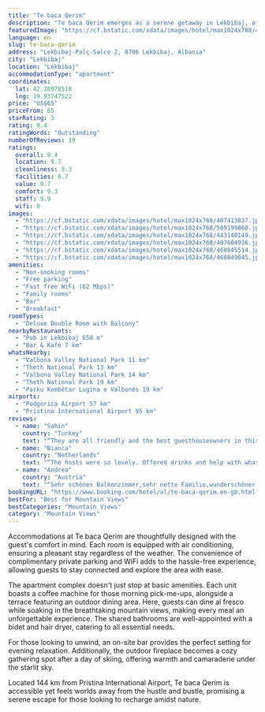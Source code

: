 ```yaml
---
title: "Te baca Qerim"
description: "Te baca Qerim emerges as a serene getaway in Lekbibaj, offering guests a unique blend of comfort and scenic beauty."
featuredImage: "https://cf.bstatic.com/xdata/images/hotel/max1024x768/407413837.jpg?k=be00030132928ef11a99675899368c9103389fd70659f67fecee3d66495fd2c8&o=&hp=1"
language: en
slug: te-baca-qerim
address: "Lekbibaj-Palç-Salce 2, 8706 Lekbibaj, Albania"
city: "Lekbibaj"
location: "Lekbibaj"
accommodationType: "apartment"
coordinates:
  lat: 42.28978518
  lng: 19.93747522
price: "US$65"
priceFrom: 65
starRating: 3
rating: 9.4
ratingWords: "Outstanding"
numberOfReviews: 19
ratings:
  overall: 9.4
  location: 9.7
  cleanliness: 9.3
  facilities: 8.7
  value: 9.7
  comfort: 9.3
  staff: 9.9
  wifi: 0
images:
  - "https://cf.bstatic.com/xdata/images/hotel/max1024x768/407413837.jpg?k=be00030132928ef11a99675899368c9103389fd70659f67fecee3d66495fd2c8&o=&hp=1"
  - "https://cf.bstatic.com/xdata/images/hotel/max1024x768/509199860.jpg?k=4260cceedceecaffc4dd055377a2d3052a57542c7afcb0423e21fcf878a8b58b&o=&hp=1"
  - "https://cf.bstatic.com/xdata/images/hotel/max1024x768/443140149.jpg?k=8a84ccb5544a5ffb9dcfa28085e8d9e2977b0d077321ee0ddb3b899cbe9370ad&o=&hp=1"
  - "https://cf.bstatic.com/xdata/images/hotel/max1024x768/407604936.jpg?k=74f970abecb4d893c42b18dfdeca0a9eff276bef0998b0c72faaba2333a3ef47&o=&hp=1"
  - "https://cf.bstatic.com/xdata/images/hotel/max1024x768/460845514.jpg?k=6e8232a2f39e1c4ebcfb79ec3b3d62c7b5ff4e5900488515e2cfa238fd872b0f&o=&hp=1"
  - "https://cf.bstatic.com/xdata/images/hotel/max1024x768/460849045.jpg?k=4ecb2d7fa9beff672c4505f2e9e917bd303d6ea2cf6f4e2d440a930483174e51&o=&hp=1"
amenities:
  - "Non-smoking rooms"
  - "Free parking"
  - "Fast free WiFi (62 Mbps)"
  - "Family rooms"
  - "Bar"
  - "Breakfast"
roomTypes:
  - "Deluxe Double Room with Balcony"
nearbyRestaurants:
  - "Pub in Lekbibaj 650 m"
  - "Bar & Kafé 7 km"
whatsNearby:
  - "Valbona Valley National Park 11 km"
  - "Theth National Park 13 km"
  - "Valbona Valley National Park 14 km"
  - "Theth National Park 19 km"
  - "Parku Kombëtar Lugina e Valbonës 19 km"
airports:
  - "Podgorica Airport 57 km"
  - "Pristina International Airport 95 km"
reviews:
  - name: "Sahin"
    country: "Turkey"
    text: "“They are all friendly and the best guesthouseowners in this area. You should stop by and stay at least two days. Thank you for everything. We are all satisfied!!!”"
  - name: "Bianca"
    country: "Netherlands"
    text: "“The hosts were so lovely. Offered drinks and help with whatever we wished for. The dinners were delicious and a lot came from the garden which we really appreciated. They accommodated our food preferences (no meat) very well. Breakfast with...”"
  - name: "Andrea"
    country: "Austria"
    text: "“Sehr schönes Balkonzimmer,sehr nette Familie,wunderschöner Badeplatz 5 Minuten entfernt im Fluß,sehr gutes,selbst gemachtes Essen,wir kommen wieder!!”"
bookingURL: "https://www.booking.com/hotel/al/te-baca-qerim.en-gb.html?aid=8035640"
bestFor: "Best for Mountain Views"
bestCategories: "Mountain Views"
category: "Mountain Views"
---
```


Accommodations at Te baca Qerim are thoughtfully designed with the guest's comfort in mind. Each room is equipped with air conditioning, ensuring a pleasant stay regardless of the weather. The convenience of complimentary private parking and WiFi adds to the hassle-free experience, allowing guests to stay connected and explore the area with ease.

The apartment complex doesn't just stop at basic amenities. Each unit boasts a coffee machine for those morning pick-me-ups, alongside a terrace featuring an outdoor dining area. Here, guests can dine al fresco while soaking in the breathtaking mountain views, making every meal an unforgettable experience. The shared bathrooms are well-appointed with a bidet and hair dryer, catering to all essential needs.

For those looking to unwind, an on-site bar provides the perfect setting for evening relaxation. Additionally, the outdoor fireplace becomes a cozy gathering spot after a day of skiing, offering warmth and camaraderie under the starlit sky.

Located 144 km from Pristina International Airport, Te baca Qerim is accessible yet feels worlds away from the hustle and bustle, promising a serene escape for those looking to recharge amidst nature.